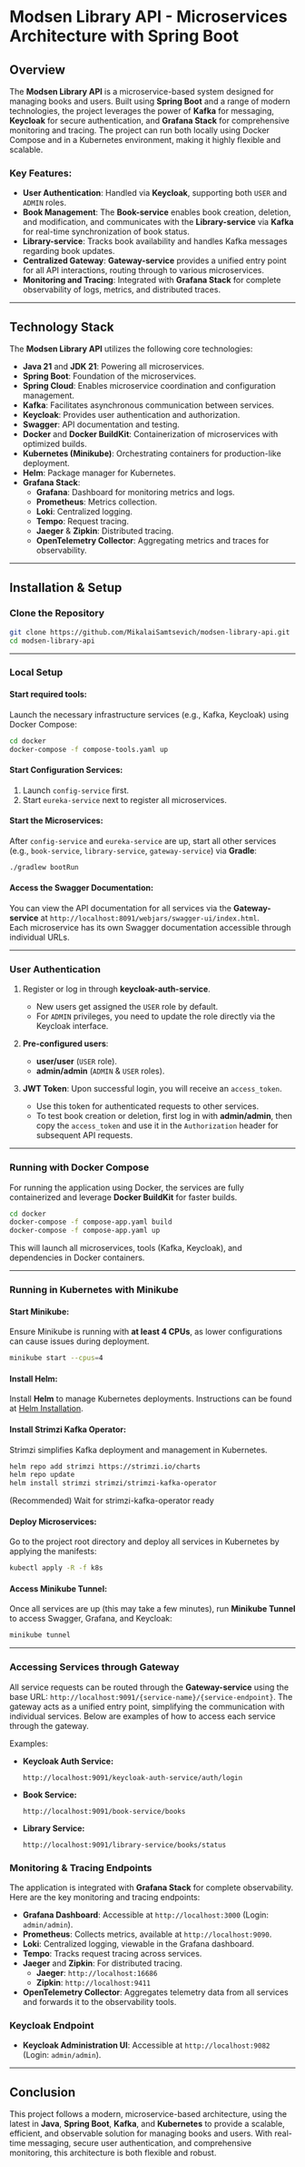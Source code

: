 # Modsen Library API - Microservices Architecture with Spring Boot

## Overview

The **Modsen Library API** is a microservice-based system designed for managing books and users. Built using **Spring Boot** and a range of modern technologies, the project leverages the power of **Kafka** for messaging, **Keycloak** for secure authentication, and **Grafana Stack** for comprehensive monitoring and tracing. The project can run both locally using Docker Compose and in a Kubernetes environment, making it highly flexible and scalable.

### Key Features:

- **User Authentication**: Handled via **Keycloak**, supporting both `USER` and `ADMIN` roles.
- **Book Management**: The **Book-service** enables book creation, deletion, and modification, and communicates with the **Library-service** via **Kafka** for real-time synchronization of book status.
- **Library-service**: Tracks book availability and handles Kafka messages regarding book updates.
- **Centralized Gateway**: **Gateway-service** provides a unified entry point for all API interactions, routing through to various microservices.
- **Monitoring and Tracing**: Integrated with **Grafana Stack** for complete observability of logs, metrics, and distributed traces.

---

## Technology Stack

The **Modsen Library API** utilizes the following core technologies:

- **Java 21** and **JDK 21**: Powering all microservices.
- **Spring Boot**: Foundation of the microservices.
- **Spring Cloud**: Enables microservice coordination and configuration management.
- **Kafka**: Facilitates asynchronous communication between services.
- **Keycloak**: Provides user authentication and authorization.
- **Swagger**: API documentation and testing.
- **Docker** and **Docker BuildKit**: Containerization of microservices with optimized builds.
- **Kubernetes (Minikube)**: Orchestrating containers for production-like deployment.
- **Helm**: Package manager for Kubernetes.
- **Grafana Stack**:
    - **Grafana**: Dashboard for monitoring metrics and logs.
    - **Prometheus**: Metrics collection.
    - **Loki**: Centralized logging.
    - **Tempo**: Request tracing.
    - **Jaeger** & **Zipkin**: Distributed tracing.
    - **OpenTelemetry Collector**: Aggregating metrics and traces for observability.

---

## Installation & Setup

### Clone the Repository

```bash
git clone https://github.com/MikalaiSamtsevich/modsen-library-api.git
cd modsen-library-api
```

---

### Local Setup

#### Start required tools:

Launch the necessary infrastructure services (e.g., Kafka, Keycloak) using Docker Compose:

```bash
cd docker
docker-compose -f compose-tools.yaml up
```

#### Start Configuration Services:

1. Launch `config-service` first.
2. Start `eureka-service` next to register all microservices.

#### Start the Microservices:

After `config-service` and `eureka-service` are up, start all other services (e.g., `book-service`, `library-service`, `gateway-service`) via **Gradle**:

```bash
./gradlew bootRun
```

#### Access the Swagger Documentation:

You can view the API documentation for all services via the **Gateway-service** at `http://localhost:8091/webjars/swagger-ui/index.html`.  
Each microservice has its own Swagger documentation accessible through individual URLs.

---

### User Authentication

1. Register or log in through **keycloak-auth-service**.
    - New users get assigned the `USER` role by default.
    - For `ADMIN` privileges, you need to update the role directly via the Keycloak interface.

2. **Pre-configured users**:
    - **user/user** (`USER` role).
    - **admin/admin** (`ADMIN` & `USER` roles).

3. **JWT Token**: Upon successful login, you will receive an `access_token`.
    - Use this token for authenticated requests to other services.
    - To test book creation or deletion, first log in with **admin/admin**, then copy the `access_token` and use it in the `Authorization` header for subsequent API requests.

---

### Running with Docker Compose

For running the application using Docker, the services are fully containerized and leverage **Docker BuildKit** for faster builds.

```bash
cd docker
docker-compose -f compose-app.yaml build
docker-compose -f compose-app.yaml up
```

This will launch all microservices, tools (Kafka, Keycloak), and dependencies in Docker containers.

---

### Running in Kubernetes with Minikube

#### Start Minikube:

Ensure Minikube is running with **at least 4 CPUs**, as lower configurations can cause issues during deployment.

```bash
minikube start --cpus=4
```

#### Install Helm:

Install **Helm** to manage Kubernetes deployments. Instructions can be found at [Helm Installation](https://helm.sh/docs/intro/install/).

#### Install Strimzi Kafka Operator:

Strimzi simplifies Kafka deployment and management in Kubernetes.

```bash
helm repo add strimzi https://strimzi.io/charts
helm repo update
helm install strimzi strimzi/strimzi-kafka-operator
```
(Recommended) Wait for strimzi-kafka-operator ready

#### Deploy Microservices:

Go to the project root directory and deploy all services in Kubernetes by applying the manifests:

```bash
kubectl apply -R -f k8s
```

#### Access Minikube Tunnel:

Once all services are up (this may take a few minutes), run **Minikube Tunnel** to access Swagger, Grafana, and Keycloak:

```bash
minikube tunnel
```

---

### Accessing Services through Gateway

All service requests can be routed through the **Gateway-service** using the base URL: `http://localhost:9091/{service-name}/{service-endpoint}`. The gateway acts as a unified entry point, simplifying the communication with individual services. Below are examples of how to access each service through the gateway.

Examples:

- **Keycloak Auth Service:**
  ```
  http://localhost:9091/keycloak-auth-service/auth/login
  ```
- **Book Service:**
  ```
  http://localhost:9091/book-service/books
  ```

- **Library Service:**
  ```
  http://localhost:9091/library-service/books/status
  ```

### Monitoring & Tracing Endpoints

The application is integrated with **Grafana Stack** for complete observability. Here are the key monitoring and tracing endpoints:

- **Grafana Dashboard**: Accessible at `http://localhost:3000` (Login: `admin/admin`).
- **Prometheus**: Collects metrics, available at `http://localhost:9090`.
- **Loki**: Centralized logging, viewable in the Grafana dashboard.
- **Tempo**: Tracks request tracing across services.
- **Jaeger** and **Zipkin**: For distributed tracing.
    - **Jaeger**: `http://localhost:16686`
    - **Zipkin**: `http://localhost:9411`
- **OpenTelemetry Collector**: Aggregates telemetry data from all services and forwards it to the observability tools.

### Keycloak Endpoint

- **Keycloak Administration UI**: Accessible at `http://localhost:9082` (Login: `admin/admin`).

---

## Conclusion

This project follows a modern, microservice-based architecture, using the latest in **Java**, **Spring Boot**, **Kafka**, and **Kubernetes** to provide a scalable, efficient, and observable solution for managing books and users. With real-time messaging, secure user authentication, and comprehensive monitoring, this architecture is both flexible and robust.